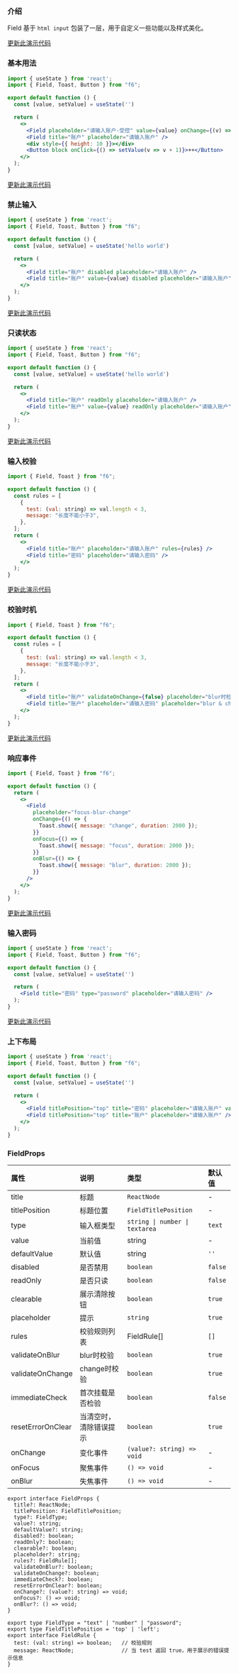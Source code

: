 <div class="block-panel">

<h3>介绍</h3>

Field 基于 `html input` 包装了一层，用于自定义一些功能以及样式美化。


</div>
<div class="block-panel">
        <a class="to-github-link" target="_blank" href=https://github.com/Webang/f6/tree/master/packages/f6/packages/field/demo/basic.md>更新此演示代码</a>
        <h3>基本用法</h3>

```jsx
import { useState } from 'react';
import { Field, Toast, Button } from "f6";

export default function () {
  const [value, setValue] = useState('')

  return (
    <>
      <Field placeholder="请输入账户-受控" value={value} onChange={(v) => setValue(v)} />
      <Field title="账户" placeholder="请输入账户" />
      <div style={{ height: 10 }}></div>
      <Button block onClick={() => setValue(v => v + 1)}>++</Button>
    </>
  );
}
```
</div>

<div class="block-panel">
        <a class="to-github-link" target="_blank" href=https://github.com/Webang/f6/tree/master/packages/f6/packages/field/demo/disabled.md>更新此演示代码</a>
        <h3>禁止输入</h3>

```jsx
import { useState } from 'react';
import { Field, Toast, Button } from "f6";

export default function () {
  const [value, setValue] = useState('hello world')

  return (
    <>
      <Field title="账户" disabled placeholder="请输入账户" />
      <Field title="账户" value={value} disabled placeholder="请输入账户" />
    </>
  );
}
```
</div>

<div class="block-panel">
        <a class="to-github-link" target="_blank" href=https://github.com/Webang/f6/tree/master/packages/f6/packages/field/demo/readOnly.md>更新此演示代码</a>
        <h3>只读状态</h3>

```jsx
import { useState } from 'react';
import { Field, Toast, Button } from "f6";

export default function () {
  const [value, setValue] = useState('hello world')

  return (
    <>
      <Field title="账户" readOnly placeholder="请输入账户" />
      <Field title="账户" value={value} readOnly placeholder="请输入账户" />
    </>
  );
}
```
</div>

<div class="block-panel">
        <a class="to-github-link" target="_blank" href=https://github.com/Webang/f6/tree/master/packages/f6/packages/field/demo/rules.md>更新此演示代码</a>
        <h3>输入校验</h3>

```jsx
import { Field, Toast } from "f6";

export default function () {
  const rules = [
    {
      test: (val: string) => val.length < 3,
      message: "长度不能小于3",
    },
  ];
  return (
    <>
      <Field title="账户" placeholder="请输入账户" rules={rules} />
      <Field title="密码" placeholder="请输入密码" />
    </>
  );
}
```
</div>

<div class="block-panel">
        <a class="to-github-link" target="_blank" href=https://github.com/Webang/f6/tree/master/packages/f6/packages/field/demo/validateWhen.md>更新此演示代码</a>
        <h3>校验时机</h3>

```jsx
import { Field, Toast } from "f6";

export default function () {
  const rules = [
    {
      test: (val: string) => val.length < 3,
      message: "长度不能小于3",
    },
  ];
  return (
    <>
      <Field title="账户" validateOnChange={false} placeholder="blur时检验" rules={rules} />
      <Field title="账户" placeholder="请输入密码" placeholder="blur & change 都检验" rules={rules} />
    </>
  );
}
```
</div>

<div class="block-panel">
        <a class="to-github-link" target="_blank" href=https://github.com/Webang/f6/tree/master/packages/f6/packages/field/demo/event.md>更新此演示代码</a>
        <h3>响应事件</h3>

```jsx
import { Field, Toast } from "f6";

export default function () {
  return (
    <>
      <Field
        placeholder="focus-blur-change"
        onChange={() => {
          Toast.show({ message: "change", duration: 2000 });
        }}
        onFocus={() => {
          Toast.show({ message: "focus", duration: 2000 });
        }}
        onBlur={() => {
          Toast.show({ message: "blur", duration: 2000 });
        }}
      />
    </>
  );
}
```
</div>

<div class="block-panel">
        <a class="to-github-link" target="_blank" href=https://github.com/Webang/f6/tree/master/packages/f6/packages/field/demo/password.md>更新此演示代码</a>
        <h3>输入密码</h3>

```jsx
import { useState } from 'react';
import { Field, Toast, Button } from "f6";

export default function () {
  const [value, setValue] = useState('')

  return (
    <Field title="密码" type="password" placeholder="请输入密码" />
  );
}
```
</div>

<div class="block-panel">
        <a class="to-github-link" target="_blank" href=https://github.com/Webang/f6/tree/master/packages/f6/packages/field/demo/titlePosition.md>更新此演示代码</a>
        <h3>上下布局</h3>

```jsx
import { useState } from 'react';
import { Field, Toast, Button } from "f6";

export default function () {
  const [value, setValue] = useState('')

  return (
    <>
      <Field titlePosition="top" title="密码" placeholder="请输入账户" value={value} onChange={(v) => setValue(v)} />
      <Field titlePosition="top" title="账户" placeholder="请输入账户" />
    </>
  );
}
```
</div>
<div class="block-panel">

<h3>FieldProps</h3>

| 属性 | 说明 | 类型 | 默认值 |
| :-  | :- | :- | :- |
| title | 标题 | `ReactNode` | - |
| titlePosition | 标题位置 | `FieldTitlePosition` | - |
| type | 输入框类型 | `string \| number \| textarea` | `text` |
| value | 当前值 | string | - |
| defaultValue | 默认值 | string | `''` |
| disabled | 是否禁用 | `boolean` | `false` |
| readOnly | 是否只读 | `boolean` | `false` |
| clearable | 展示清除按钮 | `boolean` | `true` |
| placeholder | 提示 | `string` | `true` |
| rules | 校验规则列表 | FieldRule[] | `[]` |
| validateOnBlur | blur时校验 | `boolean` | `true` |
| validateOnChange | change时校验 | `boolean` | `true` |
| immediateCheck | 首次挂载是否检验 | `boolean` | `false` |
| resetErrorOnClear | 当清空时，清除错误提示 | `boolean` | `true` |
| onChange | 变化事件 | `(value?: string) => void` | - |
| onFocus | 聚焦事件 | `() => void` | - |
| onBlur | 失焦事件 | `() => void` | - |


```tsx
export interface FieldProps {
  title?: ReactNode;
  titlePosition: FieldTitlePosition;
  type?: FieldType;
  value?: string;
  defaultValue?: string;
  disabled?: boolean;
  readOnly?: boolean;
  clearable?: boolean;
  placeholder?: string;
  rules?: FieldRule[];
  validateOnBlur?: boolean;
  validateOnChange?: boolean;
  immediateCheck?: boolean;
  resetErrorOnClear?: boolean;
  onChange?: (value?: string) => void;
  onFocus?: () => void;
  onBlur?: () => void;
}

export type FieldType = "text" | "number" | "password";
export type FieldTitlePosition = 'top' | 'left';
export interface FieldRule {
  test: (val: string) => boolean;   // 校验规则
  message: ReactNode;               // 当 test 返回 true，用于展示的错误提示信息
}
```
</div>